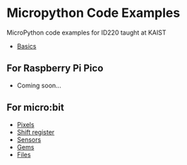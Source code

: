 # Micropython Code Examples

MicroPython code examples for ID220 taught at KAIST

- [Basics](basics.md)

## For Raspberry Pi Pico

- Coming soon...

## For micro:bit

- [Pixels](pixels_microbit.md)
- [Shift register](shift-register.md)
- [Sensors](sensors.md)
- [Gems](gems.md)
- [Files](files.md)
